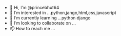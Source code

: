 - 👋 Hi, I’m @princebhut64
- 👀 I’m interested in ...python,jango,html,css,javascript
- 🌱 I’m currently learning ...python django
- 💞️ I’m looking to collaborate on ...
- 📫 How to reach me ...

<!---
princebhut64/princebhut64 is a ✨ special ✨ repository because its `README.md` (this file) appears on your GitHub profile.
You can click the Preview link to take a look at your changes.
--->
